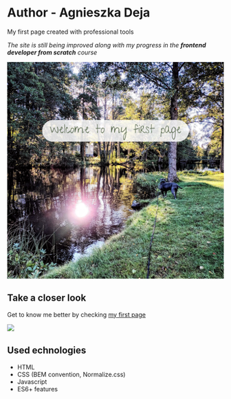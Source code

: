 # Author - Agnieszka Deja
My first page created with professional tools

*The site is still being improved along with my progress in the ***frontend developer from scratch*** course*

![welcome](https://github.com/AgnieszkaDeja/homepage/blob/main/images/share.png?raw=true)

## Take a closer look
Get to know me better by checking [my first page](https://agnieszkadeja.github.io/homepage/)

![](https://media.giphy.com/media/v1.Y2lkPTc5MGI3NjExOGdpYWgyaXN2dGxiMGtkengxdXNqNTQwOTRlZ2VtY2g4Yng5aWNyNyZlcD12MV9pbnRlcm5hbF9naWZfYnlfaWQmY3Q9Zw/OeiXwiUkIGd7MXBkR4/giphy.gif)
## Used echnologies
- HTML
- CSS (BEM convention, Normalize.css)
- Javascript
- ES6+ features
